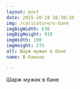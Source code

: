 ```yaml
---
layout: post
date: 2015-10-18 16:30:10
img: /caricature/v-bane
imgBigWidth: 636
imgBigHeight: 919
imgWidth: 190
imgHeight: 275
alt: Шарж мужик в бане
name: В баньке

---
```


Шарж мужик в бане


